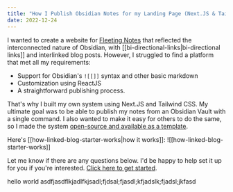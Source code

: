 ```yaml
---
title: "How I Publish Obsidian Notes for my Landing Page (Next.JS & Tailwind CSS)"
date: 2022-12-24
---
```

I wanted to create a website for [Fleeting Notes](https://www.fleetingnotes.app/) that reflected the interconnected nature of Obsidian, with [[bi-directional-links|bi-directional links]] and interlinked blog posts. However, I struggled to find a platform that met all my requirements:

- Support for Obsidian's `![[]]` syntax and other basic markdown
- Customization using ReactJS
- A straightforward publishing process.

That's why I built my own system using Next.JS and Tailwind CSS. My ultimate goal was to be able to publish my notes from an Obsidian Vault with a single command. I also wanted to make it easy for others to do the same, so I made the system [open-source and available as a template](https://github.com/matthewwong525/linked-blog-starter).

Here's [[how-linked-blog-starter-works|how it works]]:
![[how-linked-blog-starter-works]]

Let me know if there are any questions below. I'd be happy to help set it up for you if you're interested. [Click here to get started](https://linked-blog-starter.vercel.app/home).

hello world asdfjasdflkjadlfkjsadl;fjdsal;fjasdl;kfjadslk;fjadsl;jkfasd
